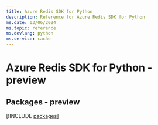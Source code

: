 ```yaml
---
title: Azure Redis SDK for Python
description: Reference for Azure Redis SDK for Python
ms.date: 03/06/2024
ms.topic: reference
ms.devlang: python
ms.service: cache
---
```

# Azure Redis SDK for Python - preview
## Packages - preview
[!INCLUDE [packages](redis-index.md)]